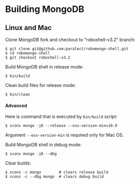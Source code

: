 Building MongoDB 
================

Linux and Mac
-------------

Clone MongoDB fork and checkout to "roboshell-v3.2" branch:

    $ git clone git@github.com:paralect/robomongo-shell.git
    $ cd robomongo-shell
    $ git checkout roboshell-v3.2
    
Build MongoDB shell in release mode:

    $ bin/build

Clean build files for release mode:

    $ bin/clean
    
#### Advanced

Here is command that is executed by `bin/build` script:

    $ scons mongo -j8 --release --osx-version-min=10.9
    
Argument `--osx-version-min` is required only for Mac OS.
    
Build MongoDB shell in debug mode:

    $ scons mongo -j8 --dbg

Clear builds:

    $ scons -c mongo        # clears release build
    $ scons -c --dbg mongo  # clears debug build
